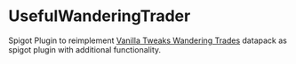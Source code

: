 # UsefulWanderingTrader

Spigot Plugin to reimplement [Vanilla Tweaks Wandering Trades](Https://www.vanillatweaks.com) datapack as spigot plugin with additional functionality.